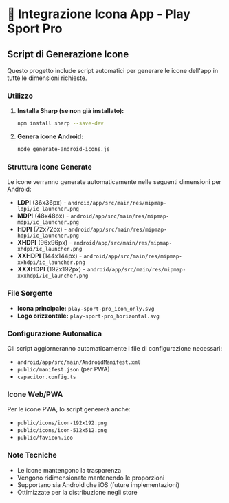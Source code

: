 # 📱 Integrazione Icona App - Play Sport Pro

## Script di Generazione Icone

Questo progetto include script automatici per generare le icone dell'app in tutte le dimensioni richieste.

### Utilizzo

1. **Installa Sharp (se non già installato):**
   ```bash
   npm install sharp --save-dev
   ```

2. **Genera icone Android:**
   ```bash
   node generate-android-icons.js
   ```

### Struttura Icone Generate

Le icone verranno generate automaticamente nelle seguenti dimensioni per Android:

- **LDPI** (36x36px) - `android/app/src/main/res/mipmap-ldpi/ic_launcher.png`
- **MDPI** (48x48px) - `android/app/src/main/res/mipmap-mdpi/ic_launcher.png`
- **HDPI** (72x72px) - `android/app/src/main/res/mipmap-hdpi/ic_launcher.png`
- **XHDPI** (96x96px) - `android/app/src/main/res/mipmap-xhdpi/ic_launcher.png`
- **XXHDPI** (144x144px) - `android/app/src/main/res/mipmap-xxhdpi/ic_launcher.png`
- **XXXHDPI** (192x192px) - `android/app/src/main/res/mipmap-xxxhdpi/ic_launcher.png`

### File Sorgente

- **Icona principale:** `play-sport-pro_icon_only.svg`
- **Logo orizzontale:** `play-sport-pro_horizontal.svg`

### Configurazione Automatica

Gli script aggiorneranno automaticamente i file di configurazione necessari:

- `android/app/src/main/AndroidManifest.xml`
- `public/manifest.json` (per PWA)
- `capacitor.config.ts`

### Icone Web/PWA

Per le icone PWA, lo script genererà anche:

- `public/icons/icon-192x192.png`
- `public/icons/icon-512x512.png`
- `public/favicon.ico`

### Note Tecniche

- Le icone mantengono la trasparenza
- Vengono ridimensionate mantenendo le proporzioni
- Supportano sia Android che iOS (future implementazioni)
- Ottimizzate per la distribuzione negli store
